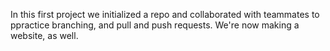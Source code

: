 In this first project we initialized a repo and collaborated with teammates to ppractice branching, and pull and push requests. We're now making a website, as well. 
